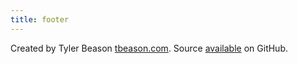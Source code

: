 ```yaml
---
title: footer
---
```


Created by Tyler Beason [tbeason.com](http://tbeason.com). Source [available](https://github.com/tbeason/Quandl-Downloader) on GitHub.
